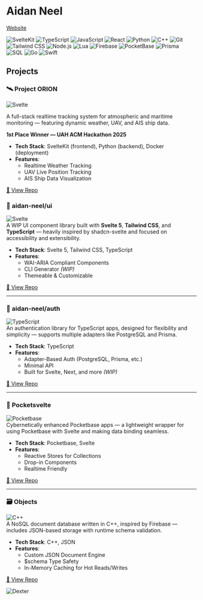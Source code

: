 # Aidan Neel
[Website](https://aidan-neel.com)

![SvelteKit](https://img.shields.io/badge/SvelteKit-f1413d?style=flat&logo=svelte&logoColor=white)
![TypeScript](https://img.shields.io/badge/TypeScript-3178C6?style=flat&logo=typescript&logoColor=white)
![JavaScript](https://img.shields.io/badge/JavaScript-F7DF1E?style=flat&logo=javascript&logoColor=black)
![React](https://img.shields.io/badge/React-61DAFB?style=flat&logo=react&logoColor=black)
![Python](https://img.shields.io/badge/Python-3776AB?style=flat&logo=python&logoColor=white)
![C++](https://img.shields.io/badge/C++-00599C?style=flat&logo=c%2B%2B&logoColor=white)
![Git](https://img.shields.io/badge/Git-F05032?style=flat&logo=git&logoColor=white)
![Tailwind CSS](https://img.shields.io/badge/Tailwind_CSS-06B6D4?style=flat&logo=tailwind-css&logoColor=white)
![Node.js](https://img.shields.io/badge/Node.js-339933?style=flat&logo=nodedotjs&logoColor=white)
![Lua](https://img.shields.io/badge/Lua-2C2D72?style=flat&logo=lua&logoColor=white)
![Firebase](https://img.shields.io/badge/Firebase-FFCA28?style=flat&logo=firebase&logoColor=black)
![PocketBase](https://img.shields.io/badge/PocketBase-FF6B00?style=flat&logo=sqlite&logoColor=white)
![Prisma](https://img.shields.io/badge/Prisma-2D3748?style=flat&logo=prisma&logoColor=white)
![SQL](https://img.shields.io/badge/SQL-F29111?style=flat&logo=mysql&logoColor=white)
![Go](https://img.shields.io/badge/Go-00ADD8?style=flat&logo=go&logoColor=white)
![Swift](https://img.shields.io/badge/Swift-FA7343?style=flat&logo=swift&logoColor=white)

## Projects

### 🛰️ Project ORION  
![Svelte](https://img.shields.io/badge/SvelteKit-FF3E00?style=flat&logo=svelte&logoColor=white)

A full-stack realtime tracking system for atmospheric and maritime monitoring — featuring dynamic weather, UAV, and AIS ship data.

**1st Place Winner — UAH ACM Hackathon 2025**

- **Tech Stack**: SvelteKit (frontend), Python (backend), Docker (deployment)
- **Features**:
  - Realtime Weather Tracking
  - UAV Live Position Tracking
  - AIS Ship Data Visualization

[🔗 View Repo](https://github.com/IsaiahHarvi/ORION)

### 🧩 aidan-neel/ui  
![Svelte](https://img.shields.io/badge/Svelte-FF3E00?style=flat&logo=svelte&logoColor=white)  
A WIP UI component library built with **Svelte 5**, **Tailwind CSS**, and **TypeScript** — heavily inspired by shadcn-svelte and focused on accessibility and extensibility.

- **Tech Stack**: Svelte 5, Tailwind CSS, TypeScript  
- **Features**:
  - WAI-ARIA Compliant Components  
  - CLI Generator *(WIP)*  
  - Themeable & Customizable  

[🔗 View Repo](https://github.com/aidan-neel/ui)

---

### 🔐 aidan-neel/auth  
![TypeScript](https://img.shields.io/badge/TypeScript-3178C6?style=flat&logo=typescript&logoColor=white)  
An authentication library for TypeScript apps, designed for flexibility and simplicity — supports multiple adapters like PostgreSQL and Prisma.

- **Tech Stack**: TypeScript  
- **Features**:
  - Adapter-Based Auth (PostgreSQL, Prisma, etc.)  
  - Minimal API  
  - Built for Svelte, Next, and more *(WIP)*

[🔗 View Repo](https://github.com/aidan-neel/auth)

---

### 🧪 Pocketsvelte  
![Pocketbase](https://img.shields.io/badge/Pocketbase-1E1E1E?style=flat&logo=data:image/svg+xml;base64,...&logoColor=white)  
Cybernetically enhanced Pocketbase apps — a lightweight wrapper for using Pocketbase with Svelte and making data binding seamless.

- **Tech Stack**: Pocketbase, Svelte  
- **Features**:
  - Reactive Stores for Collections  
  - Drop-in Components  
  - Realtime Friendly  

[🔗 View Repo](https://github.com/yourname/pocketsvelte)

---

### 🗃️ Objects  
![C++](https://img.shields.io/badge/C++-00599C?style=flat&logo=c%2B%2B&logoColor=white)  
A NoSQL document database written in C++, inspired by Firebase — includes JSON-based storage with runtime schema validation.

- **Tech Stack**: C++, JSON  
- **Features**:
  - Custom JSON Document Engine  
  - $schema Type Safety  
  - In-Memory Caching for Hot Reads/Writes  

[🔗 View Repo](https://github.com/yourname/objects)

![Dexter](https://media1.tenor.com/m/iOV-tnQcoU8AAAAd/dexter-the-series.gif)

